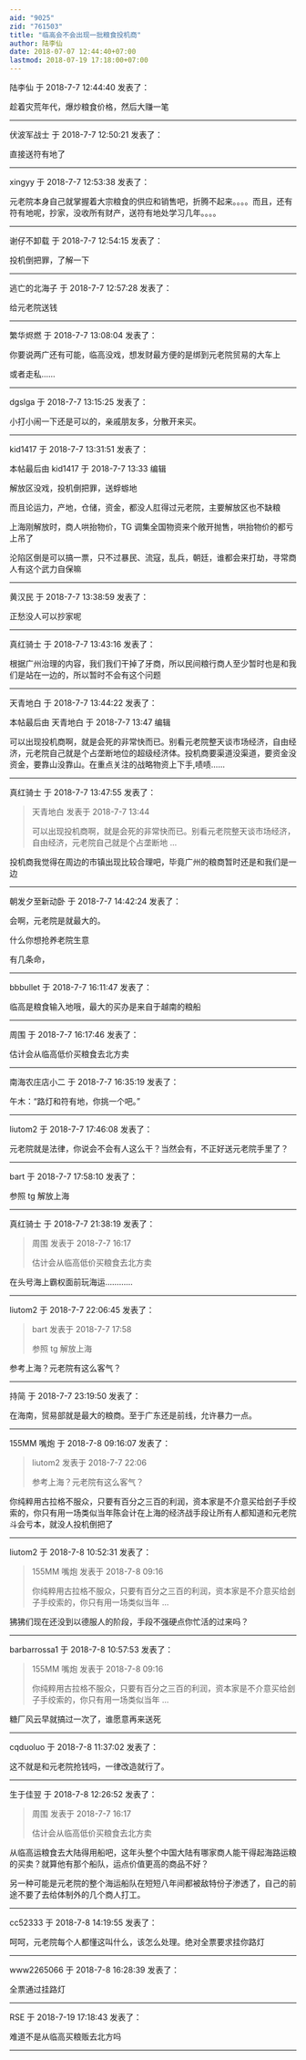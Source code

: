 ```yaml
---
aid: "9025"
zid: "761503"
title: "临高会不会出现一批粮食投机商"
author: 陆李仙
date: 2018-07-07 12:44:40+07:00
lastmod: 2018-07-19 17:18:00+07:00
---
```


陆李仙 于 2018-7-7 12:44:40 发表了：

趁着灾荒年代，爆炒粮食价格，然后大赚一笔

---

伏波军战士 于 2018-7-7 12:50:21 发表了：

直接送符有地了

---

xingyy 于 2018-7-7 12:53:38 发表了：

元老院本身自己就掌握着大宗粮食的供应和销售吧，折腾不起来。。。。而且，还有符有地呢，抄家，没收所有财产，送符有地处学习几年。。。。

---

谢仔不卸载 于 2018-7-7 12:54:15 发表了：

投机倒把罪，了解一下

---

逃亡的北海子 于 2018-7-7 12:57:28 发表了：

给元老院送钱

---

繁华烬燃 于 2018-7-7 13:08:04 发表了：

你要说两广还有可能，临高没戏，想发财最方便的是绑到元老院贸易的大车上

或者走私……

---

dgslga 于 2018-7-7 13:15:25 发表了：

小打小闹一下还是可以的，亲戚朋友多，分散开来买。

---

kid1417 于 2018-7-7 13:31:51 发表了：

本帖最后由 kid1417 于 2018-7-7 13:33 编辑

解放区没戏，投机倒把罪，送蜉蝣地

而且论运力，产地，仓储，资金，都没人肛得过元老院，主要解放区也不缺粮

上海刚解放时，商人哄抬物价，TG 调集全国物资来个敞开抛售，哄抬物价的都亏上吊了

沦陷区倒是可以搞一票，只不过暴民、流寇，乱兵，朝廷，谁都会来打劫，寻常商人有这个武力自保嘛

---

黄汉民 于 2018-7-7 13:38:59 发表了：

正愁没人可以抄家呢

---

真红骑士 于 2018-7-7 13:43:16 发表了：

根据广州治理的内容，我们我们干掉了牙商，所以民间粮行商人至少暂时也是和我们是站在一边的，所以暂时不会有这个问题

---

天青地白 于 2018-7-7 13:44:22 发表了：

本帖最后由 天青地白 于 2018-7-7 13:47 编辑

可以出现投机商啊，就是会死的非常快而已。别看元老院整天谈市场经济，自由经济，元老院自己就是个占垄断地位的超级经济体。投机商要渠道没渠道，要资金没资金，要靠山没靠山。在重点关注的战略物资上下手,啧啧......

---

真红骑士 于 2018-7-7 13:47:55 发表了：

> 天青地白 发表于 2018-7-7 13:44
>
> 可以出现投机商啊，就是会死的非常快而已。别看元老院整天谈市场经济，自由经济，元老院自己就是个占垄断地 ...

投机商我觉得在周边的市镇出现比较合理吧，毕竟广州的粮商暂时还是和我们是一边

---

朝发夕至新动卧 于 2018-7-7 14:42:24 发表了：

会啊，元老院是就最大的。

什么你想抢养老院生意

有几条命，

---

bbbullet 于 2018-7-7 16:11:47 发表了：

临高是粮食输入地哦，最大的买办是来自于越南的粮船

---

周围 于 2018-7-7 16:17:46 发表了：

估计会从临高低价买粮食去北方卖

---

南海农庄店小二 于 2018-7-7 16:35:19 发表了：

午木：“路灯和符有地，你挑一个吧。”

---

liutom2 于 2018-7-7 17:46:08 发表了：

元老院就是法律，你说会不会有人这么干？当然会有，不正好送元老院手里了？

---

bart 于 2018-7-7 17:58:10 发表了：

参照 tg 解放上海

---

真红骑士 于 2018-7-7 21:38:19 发表了：

> 周围 发表于 2018-7-7 16:17
>
> 估计会从临高低价买粮食去北方卖

在头号海上霸权面前玩海运…………

---

liutom2 于 2018-7-7 22:06:45 发表了：

> bart 发表于 2018-7-7 17:58
>
> 参照 tg 解放上海

参考上海？元老院有这么客气？

---

持简 于 2018-7-7 23:19:50 发表了：

在海南，贸易部就是最大的粮商。至于广东还是前线，允许暴力一点。

---

155MM 嘴炮 于 2018-7-8 09:16:07 发表了：

> liutom2 发表于 2018-7-7 22:06
>
> 参考上海？元老院有这么客气？

你纯粹用古拉格不服众，只要有百分之三百的利润，资本家是不介意买给刽子手绞索的，你只有用一场类似当年陈会计在上海的经济战手段让所有人都知道和元老院斗会亏本，就没人投机倒把了

---

liutom2 于 2018-7-8 10:52:31 发表了：

> 155MM 嘴炮 发表于 2018-7-8 09:16
>
> 你纯粹用古拉格不服众，只要有百分之三百的利润，资本家是不介意买给刽子手绞索的，你只有用一场类似当年 ...

狒狒们现在还没到以德服人的阶段，手段不强硬点你忙活的过来吗？

---

barbarrossa1 于 2018-7-8 10:57:53 发表了：

> 155MM 嘴炮 发表于 2018-7-8 09:16
>
> 你纯粹用古拉格不服众，只要有百分之三百的利润，资本家是不介意买给刽子手绞索的，你只有用一场类似当年 ...

糖厂风云早就搞过一次了，谁愿意再来送死

---

cqduoluo 于 2018-7-8 11:37:02 发表了：

这不就是和元老院抢钱吗，一律改造就行了。

---

生于佳翌 于 2018-7-8 12:26:52 发表了：

> 周围 发表于 2018-7-7 16:17
>
> 估计会从临高低价买粮食去北方卖

从临高运粮食去大陆得用船吧，这年头整个中国大陆有哪家商人能干得起海路运粮的买卖？就算他有那个船队，运点价值更高的商品不好？

另一种可能是元老院的整个海运船队在短短八年间都被敌特份子渗透了，自己的前途不要了去给体制外的几个商人打工。

---

cc52333 于 2018-7-8 14:19:55 发表了：

呵呵，元老院每个人都懂这叫什么，该怎么处理。绝对全票要求挂你路灯

---

www2265066 于 2018-7-8 16:28:39 发表了：

全票通过挂路灯

---

RSE 于 2018-7-19 17:18:43 发表了：

难道不是从临高买粮贩去北方吗

---

